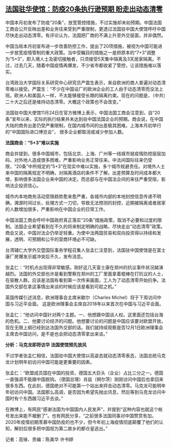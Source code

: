 <!--1669368588000-->
[法国驻华使馆：防疫20条执行逊预期 盼走出动态清零](https://www.rfa.org/mandarin/yataibaodao/junshiwaijiao/gf-11252022042847.html)
------

<p><span style="font-weight: 400;">中国本月初发布了防疫“20条”，放宽管控措施，不过实施却未如预期。中国法国工商会公开反映出差和业务往来受到严重限制，更透过法国驻中国大使馆呼吁中国尽快走出动态清零。有评论认为，法国把厂商的不满上升至外交层面，并非偶然。</span></p><p><span style="font-weight: 400;">中国当局本月初宣布进一步改善防控工作，提出了20项措施，被视为中国可能进一步放宽疫情管制的重大政策。当中受瞩目的措施之一是把原本的“7+3”调整为“5+3”，即入境人士及密切接触者，只须接受5天集中隔离及3天居家隔离。不过，过去几天，随着中国疫情再爆发，不少省市都收紧了管控，让该措施难以落实。</span></p><p><span style="font-weight: 400;">台湾政治大学国际关系研究中心研究员严震生</span><span style="font-weight: 400;">表示，来自欧洲的商人普遍对动态清零难以接受。</span><span style="font-weight: 400;">严震生：“不少在中国设厂的欧洲企业的工人由于动态清零而没法上班。欧洲人和美国人一样，不太能够接受长期的隔离约束。现在的问题是，（中共）二十大之后还是维持动态清零。大概这个政策也不会改变。”</span></p><p><span style="font-weight: 400;">法国驻中国大使馆11月24日在官方微博上表示，中国法国工商会注意到，自“20条”宣布以来，实际的执行结果并未达到驻中国法国企业的预期。</span><span style="font-weight: 400;">商会说，在中国大陆的商务出差仍受严重限制，在国内城市间的出差极其困难。上海本月初举行的“中国国际进口博览会”， 很多企业都取消或减少参加人数。</span></p><p><b>法国商会：“5+3”难以实施</b></p><p><span style="font-weight: 400;">商会并提到，很多中国城市，包括北京、上海、广州等一线城市就疫情防控层层加码，对外地人造成很多困难，严重影响业务正常往来。中法间国际往来仍受限，“20条”中所规定的“5+3”在现实中难以实施，多个城市规避责任。对境外人士来中国的隔离规定不明确，对隔离酒店的条件不了解。出差预算及时间成本都大增，影响很多法国企业来中国的决定。而总部与在中国法企间的来往严重受阻，影响法企投资信心。</span></p><p><span style="font-weight: 400;">城市内本地商务活动受限趋势愈来愈严重，各城市内部的本地封控信息传递不明确，溯源时间过长，处理方式一刀切，导致无法预测的封控，近期被隔离或者居家的人数增加很多，严重影响在中国企业的日常工作。</span></p><p><span style="font-weight: 400;">中国法国工商会呼吁中国政府真正落实“20条”措施政策，取消不必要和过度的限制。法国企业希望看到在不久的将来制定明确的战略，尽快走出“动态清零”政策。商会又说，中国对法企仍举足轻重。为使中法两国贸易和双向投资得以持续和发展，透明、可预期和公平的营商环境必不可缺。</span></p><p><span style="font-weight: 400;">台湾辅仁大学外交暨国际事务学程召集人张孟仁</span><span style="font-weight: 400;">注意到，法国驻中国使馆是在富士康厂房爆发示威冲突后不久，发布消息。</span></p><p><span style="font-weight: 400;">张孟仁：“时机点出现得非常敏感。刚好这几天富士康在郑州的抗议事件状况越演越烈。法国的外交部也许是看到警察在郑州的工厂里面拿着棍棒在打抗议的人士，在驱散人群。应该是法国有看到第一次传来画面，工人为了动态清零开始抗争。法国外交部在拿这事情出来谈的时候应该是看到可趁之机。”</span></p><p><span style="font-weight: 400;">英国传媒引述消息，</span><span style="font-weight: 400;">欧洲理事会主席米歇尔（Charles Michel）将于下周访问中国与习近平会面。 这是</span><span style="font-weight: 400;">欧洲理事会主席自2018年以来首次在中国与习近平会面。</span></p><p><span style="font-weight: 400;">张孟仁：“他访问中国针对两个主题。一、他想跟中国谈人权。这里面还包括台海的危机。二、他要讨论经济的问题。他想要讨论的问题是中国应该要对欧盟开放。现在无限上纲已经到达法国外交部的话。我们就持续观察是否12月1日欧洲理事会主席去中国访问，是不是也会把动态清零拿出来谈。”</span></p><p><b>分析：马克龙即将访华 法国使馆预先放风</b></p><p><span style="font-weight: 400;">不过学者张孟仁相信，法国驻中国大使馆以高姿态就动态清零表态，法国总统马克龙计划明年初访问中国可能是更重要的因素。</span></p><p><span style="font-weight: 400;">张孟仁：“欧盟成员国在中国的投资，德国五大巨头（企业）占比三分之一。德国一直强调不能跟中国脱钩。（德国总理）</span><span style="font-weight: 400;">肖兹（朔尔茨）</span><span style="font-weight: 400;">刚刚访问中国后也拿回来很多东西。在此刻，德国绝对不可能第一个站出来抨击动态清零。马克龙可能明年年初访问中国。法国那么高调，是否因为希望先抛出讯息，然后等到马克龙访问中国时有个东西跟习近平去谈。”</span></p><p><span style="font-weight: 400;">在微博上，有网民“感谢法国为中国国内人民发声”，并提到“这种内容也就这个帐号发出来能不被删了”。也有网民分享，“之前很多法国同事对中国赞赏有加，2020年疫情初期羡慕中国防疫的也不少，但今年初上海疫情彻底颠覆了他们的认知，解封后很多把中国视为第二故乡的都仓皇逃出。”</span></p><p><span style="font-weight: 400;">记者：高锋、责编：陈美华 许书婷</span></p><p><br/><br/></p>
